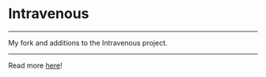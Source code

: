 # Intravenous
***
My fork and additions to the Intravenous project.
***
Read more [here](http://royjacobs.github.com/intravenous)!
